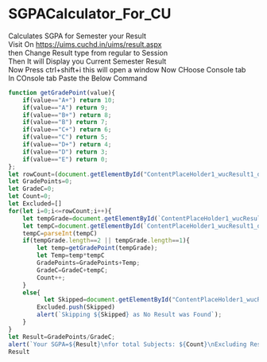 # SGPACalculator_For_CU
Calculates SGPA for Semester your Result<br/>
Visit On https://uims.cuchd.in/uims/result.aspx <br/>
then Change Result type from regular to Session<br/>
Then It will Display you Current Semester Result<br/>
Now Press <a>ctrl+shift+i<a/> this will open a window Now CHoose Console tab<br/>
In COnsole tab Paste the Below Command <br/>
```js
function getGradePoint(value){
    if(value=="A+") return 10;
    if(value=="A") return 9;
    if(value=="B+") return 8;
    if(value=="B") return 7;
    if(value=="C+") return 6;
    if(value=="C") return 5;
    if(value=="D+") return 4;
    if(value=="D") return 3;
    if(value=="E") return 0;
};
let rowCount=(document.getElementById("ContentPlaceHolder1_wucResult1_dlResult_Repeater1_0").rows.length)-2
let GradePoints=0;
let GradeC=0;
let Count=0;
let Excluded=[]
for(let i=0;i<=rowCount;i++){
    let tempGrade=document.getElementById(`ContentPlaceHolder1_wucResult1_dlResult_Repeater1_0_lblGrade_${i}`).innerText;
    let tempC=document.getElementById(`ContentPlaceHolder1_wucResult1_dlResult_Repeater1_0_lblCredits_${i}`).innerText;
    tempC=parseInt(tempC)
    if(tempGrade.length==2 || tempGrade.length==1){
        let temp=getGradePoint(tempGrade);
        let Temp=temp*tempC
        GradePoints=GradePoints+Temp;
        GradeC=GradeC+tempC;
        Count++;
    }
    else{
          let Skipped=document.getElementById("ContentPlaceHolder1_wucResult1_dlResult_Repeater1_0").rows[i+1].cells.item(1).innerText;
        Excluded.push(Skipped)
        alert(`Skipping ${Skipped} as No Result was Found`);
    }
}
let Result=GradePoints/GradeC;
alert(`Your SGPA=${Result}\nfor total Subjects: ${Count}\nExcluding Result of ${Excluded}`)
Result
```
